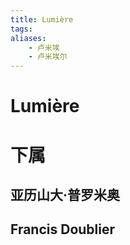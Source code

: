 ```yaml
---
title: Lumière
tags:
aliases: 
    - 卢米埃
    - 卢米埃尔
---
```


# Lumière

# 下属

## 亚历山大·普罗米奥

## Francis Doublier